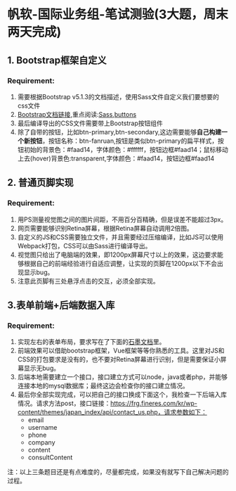 # 帆软-国际业务组-笔试测验(3大题，周末两天完成)

## 1. Bootstrap框架自定义

### Requirement:

1. 需要根据Bootstrap v5.1.3的文档描述，使用Sass文件自定义我们要想要的css文件
2. [Bootstrap文档链接](https://getbootstrap.com/docs/5.1/getting-started/introduction/),重点阅读:[Sass](https://getbootstrap.com/docs/5.1/customize/sass/),[buttons](https://getbootstrap.com/docs/5.1/components/buttons/)
3. 最后编译导出的CSS文件需要带上Bootstrap按钮组件
4. 除了自带的按钮，比如btn-primary,btn-secondary,这边需要能够**自己构建一个新按钮**，按钮名称：btn-fanruan,按钮是类似btn-primary的扁平样式，按钮初始的背景色：#faad14，字体颜色：#ffffff，按钮边框#faad14；鼠标移动上去(hover)背景色:transparent,字体颜色：#faad14，按钮边框#faad14

## 2. 普通页脚实现

### Requirement:

1. 用PS测量视觉图之间的图片间距，不用百分百精确，但是误差不能超过3px。
2. 网页需要能够识别Retina屏幕，根据Retina屏幕自动调用2倍图。
3. 自定义的JS和CSS需要独立文件，并且需要经过压缩编译，比如JS可以使用Webpack打包，CSS可以由Sass进行编译导出。
4. 视觉图只给出了电脑端的效果，即1200px屏幕尺寸以上的效果，这边要求能够根据自己的前端经验进行自适应调整，让实现的页脚在1200px以下不会出现显示bug。
5. 注意此页脚有三处悬浮点击的交互，必须全部实现。

## 3.表单前端+后端数据入库

### Requirement:

1. 实现左右的表单布局，要求写在了下面的[石墨文档](https://shimo.im/docs/Ddg8GkyyR8PctgDC/)里。
2. 前端效果可以借助bootstrap框架，Vue框架等等你熟悉的工具。这里对JS和CSS的打包要求是没有的，也不要对Retina屏幕进行识别，但是需要保证小屏幕显示无bug。
3. 后端本地需要建立一个接口，接口建立方式可以node，java或者php，并能够连接本地的mysql数据库；最终这边会检查你的接口建立情况。
4. 最后你全部实现完成，可以把自己的接口换成下面这个，我检查一下后端入库情况。请求方法post，接口链接：https://frg.fineres.com/kr/wp-content/themes/japan_index/api/contact_us.php，请求参数如下：
   * email
   * username
   * phone
   * company
   * content
   * consultContent

注：以上三条题目还是有点难度的，尽量都完成，如果没有就写下自己解决问题的过程。

